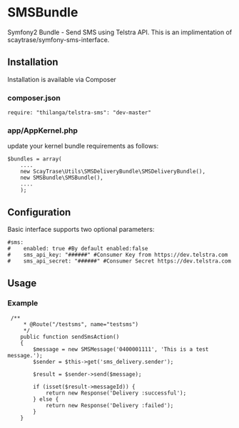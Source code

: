 # SMSBundle
Symfony2 Bundle -  Send SMS using Telstra API. This is an implimentation of scaytrase/symfony-sms-interface.


## Installation

Installation is available via Composer

### composer.json


```
require: "thilanga/telstra-sms": "dev-master"
```

### app/AppKernel.php

update your kernel bundle requirements as follows:

```
$bundles = array(
    ....
    new ScayTrase\Utils\SMSDeliveryBundle\SMSDeliveryBundle(),
    new SMSBundle\SMSBundle(),
    ....
    );
```

## Configuration

Basic interface supports two optional parameters:

```
#sms:
#    enabled: true #By default enabled:false
#    sms_api_key: "######" #Consumer Key from https://dev.telstra.com   
#    sms_api_secret: "######" #Consumer Secret https://dev.telstra.com 
```

## Usage



### Example

```
 /**
     * @Route("/testsms", name="testsms")
     */
    public function sendSmsAction()
    {
        $message = new SMSMessage('0400001111', 'This is a test message.');
        $sender = $this->get('sms_delivery.sender');

        $result = $sender->send($message);

        if (isset($result->messageId)) {
            return new Response('Delivery :successful');
        } else {
            return new Response('Delivery :failed');
        }
    }
```

